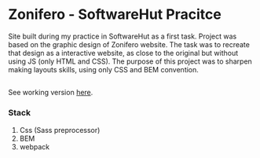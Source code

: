 # Zonifero - SoftwareHut Pracitce

Site built during my practice in SoftwareHut as a first task. Project was based on the graphic design of Zonifero website. The task was to recreate that design as a interactive website, as close to the original but without using JS (only HTML and CSS). The purpose of this project was to sharpen making layouts skills, using only CSS and BEM convention.

##

See working version [here](https://sh-zonifero.netlify.app/).

### Stack

1. Css (Sass preprocessor)
2. BEM
3. webpack
